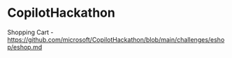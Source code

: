 # CopilotHackathon
Shopping Cart - https://github.com/microsoft/CopilotHackathon/blob/main/challenges/eshop/eshop.md
